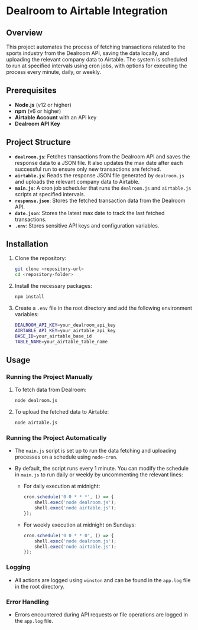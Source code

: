 # Dealroom to Airtable Integration

## Overview

This project automates the process of fetching transactions related to the sports industry from the Dealroom API, saving the data locally, and uploading the relevant company data to Airtable. The system is scheduled to run at specified intervals using cron jobs, with options for executing the process every minute, daily, or weekly.

## Prerequisites

- **Node.js** (v12 or higher)
- **npm** (v6 or higher)
- **Airtable Account** with an API key
- **Dealroom API Key**

## Project Structure

- **`dealroom.js`**: Fetches transactions from the Dealroom API and saves the response data to a JSON file. It also updates the max date after each successful run to ensure only new transactions are fetched.
- **`airtable.js`**: Reads the response JSON file generated by `dealroom.js` and uploads the relevant company data to Airtable.
- **`main.js`**: A cron job scheduler that runs the `dealroom.js` and `airtable.js` scripts at specified intervals.
- **`response.json`**: Stores the fetched transaction data from the Dealroom API.
- **`date.json`**: Stores the latest max date to track the last fetched transactions.
- **`.env`**: Stores sensitive API keys and configuration variables.

## Installation

1. Clone the repository:
    ```bash
    git clone <repository-url>
    cd <repository-folder>
    ```

2. Install the necessary packages:
    ```bash
    npm install
    ```

3. Create a `.env` file in the root directory and add the following environment variables:
    ```bash
    DEALROOM_API_KEY=your_dealroom_api_key
    AIRTABLE_API_KEY=your_airtable_api_key
    BASE_ID=your_airtable_base_id
    TABLE_NAME=your_airtable_table_name
    ```

## Usage

### Running the Project Manually

1. To fetch data from Dealroom:
    ```bash
    node dealroom.js
    ```

2. To upload the fetched data to Airtable:
    ```bash
    node airtable.js
    ```

### Running the Project Automatically

- The `main.js` script is set up to run the data fetching and uploading processes on a schedule using `node-cron`.
- By default, the script runs every 1 minute. You can modify the schedule in `main.js` to run daily or weekly by uncommenting the relevant lines:

    - For daily execution at midnight:
        ```javascript
        cron.schedule('0 0 * * *', () => {
            shell.exec('node dealroom.js');
            shell.exec('node airtable.js');
        });
        ```

    - For weekly execution at midnight on Sundays:
        ```javascript
        cron.schedule('0 0 * * 0', () => {
            shell.exec('node dealroom.js');
            shell.exec('node airtable.js');
        });
        ```

### Logging

- All actions are logged using `winston` and can be found in the `app.log` file in the root directory.

### Error Handling

- Errors encountered during API requests or file operations are logged in the `app.log` file.

